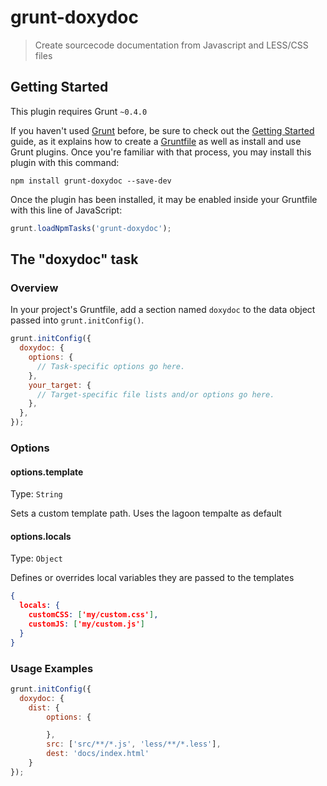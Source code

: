 # grunt-doxydoc

> Create sourcecode documentation from Javascript and LESS/CSS files

## Getting Started
This plugin requires Grunt `~0.4.0`

If you haven't used [Grunt](http://gruntjs.com/) before, be sure to check out the [Getting Started](http://gruntjs.com/getting-started) guide, as it explains how to create a [Gruntfile](http://gruntjs.com/sample-gruntfile) as well as install and use Grunt plugins. Once you're familiar with that process, you may install this plugin with this command:

```shell
npm install grunt-doxydoc --save-dev
```

Once the plugin has been installed, it may be enabled inside your Gruntfile with this line of JavaScript:

```js
grunt.loadNpmTasks('grunt-doxydoc');
```

## The "doxydoc" task

### Overview
In your project's Gruntfile, add a section named `doxydoc` to the data object passed into `grunt.initConfig()`.

```js
grunt.initConfig({
  doxydoc: {
    options: {
      // Task-specific options go here.
    },
    your_target: {
      // Target-specific file lists and/or options go here.
    },
  },
});
```

### Options

#### options.template
Type: `String`

Sets a custom template path. Uses the lagoon tempalte as default

#### options.locals
Type: `Object`

Defines or overrides local variables they are passed to the templates

```json
{
  locals: {
    customCSS: ['my/custom.css'],
    customJS: ['my/custom.js']
  }
}
```

### Usage Examples


```js
grunt.initConfig({
  doxydoc: {
    dist: {
        options: {

        },
        src: ['src/**/*.js', 'less/**/*.less'],
        dest: 'docs/index.html'
    }
});
```

